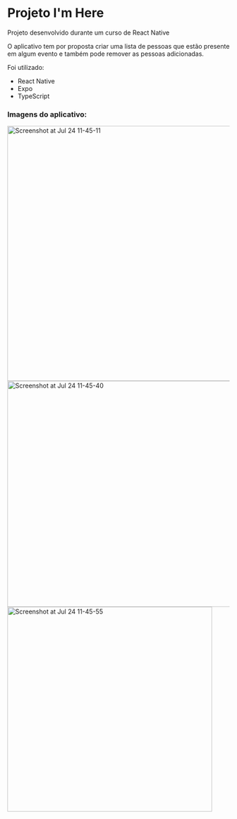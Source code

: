 # Projeto I'm Here

Projeto desenvolvido durante um curso de React Native

O aplicativo tem por proposta criar uma lista de pessoas que estão presente em algum evento e também pode remover as pessoas adicionadas.

Foi utilizado:
- React Native
- Expo
- TypeScript

### Imagens do aplicativo:
<img width="578" alt="Screenshot at Jul 24 11-45-11" src="https://github.com/user-attachments/assets/8acce38b-5f05-43f2-99ff-b3d4f8560e0b">

<img width="512" alt="Screenshot at Jul 24 11-45-40" src="https://github.com/user-attachments/assets/4da18f09-8535-4d06-9a5d-8f5a568a02cf">

<img width="464" alt="Screenshot at Jul 24 11-45-55" src="https://github.com/user-attachments/assets/1934cd87-caee-4836-9e9b-cd2d7ec84747">
